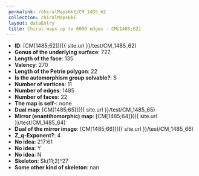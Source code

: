 ```yaml
--- 
 permalink: /chiralMaps6kE/CM_1485_62 
 collection: chiralMaps6kE
 layout: dataEntry
 title: Chiral maps up to 6000 edges - CM[1485;62]
---
```


- **ID**: [CM[1485;62]]({{ site.url }}/test/CM_1485_62)
- **Genus of the underlying surface**: 727
- **Length of the face**: 135
- **Valency**: 270
- **Length of the Petrie polygon**: 22
- **Is the automorphism group solvable?**: S
- **Number of vertices**: 11
- **Number of edges**: 1485
- **Number of faces**: 22
- **The map is self-**: none
- **Dual map**: [CM[1485;65]]({{ site.url }}/test/CM_1485_65)
- **Mirror (enantihomorphic) map**: [CM[1485;64]]({{ site.url }}/test/CM_1485_64)
- **Dual of the mirror image**: [CM[1485;66]]({{ site.url }}/test/CM_1485_66)
- **Z_q-Exponent?**: 4
- **No idea**:  217:61
- **No idea**: Y
- **No idea**: N
- **Skeleton**: Sk(11;2)^27
- **Some other kind of skeleton**: nan
